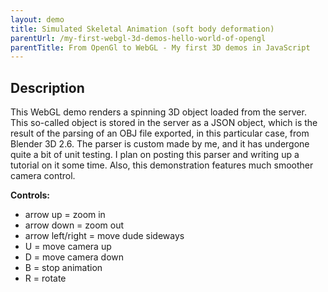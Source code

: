 ```yaml
---
layout: demo
title: Simulated Skeletal Animation (soft body deformation)
parentUrl: /my-first-webgl-3d-demos-hello-world-of-opengl
parentTitle: From OpenGl to WebGL - My first 3D demos in JavaScript
---
```


## Description

This WebGL demo renders a spinning 3D object loaded from the server. This so-called object is stored in the server as a JSON object, which is the result of the parsing of an OBJ file exported, in this particular case, from Blender 3D 2.6. The parser is custom made by me, and it has undergone quite a bit of unit testing. I plan on posting this parser and writing up a tutorial on it some time. Also, this demonstration features much smoother camera control.

<canvas id="canvas_window" style="width: 100%;"></canvas>
<div id="console"><span id="c_total"></span>
<p><b>Controls:</b></p>
<ul>
    <li>arrow up = zoom in</li>
    <li>arrow down = zoom out</li>
    <li>arrow left/right = move dude sideways</li>
    <li>U = move camera up</li>
    <li>D = move camera down</li>
    <li>B = stop animation</li>
    <li>R = rotate</li>
</ul>

<script src="/js/webgl-utils.js"></script>
<script src="/js/glmatrix-0.9.5-min.js"></script>
<script id="shader-vs" type="x-shader/x-vertex"></script>
<script id="shader-fs" type="x-shader/x-fragment"></script>
<script>
var gl;
var shaderProg;
var vbo = [ {cube: {x:0, y:0.0, z:-1.0}}];
var pMatrix = mat4.create();
var mvMatrix = mat4.create();
var mvMatrixStack = [];
var cameraMatrix = mat4.create();
var camera_pos = [0, 8.78, 67];
var camera_rot = [0, 0, 0];
var keyPressed = {};
var texture;

var animMatrix = [mat4.create(), mat4.create(), mat4.create()];
var CUR_FRAME = 0;
var animateOn = false;
var bone = [0, 0.75, 0];
var bone_weight = 0.50;

var cubeVerts;
var animCubeVerts = [];
var cubeNormals;
var cubeTextures;
var cubeIndices;

/**************************************************
* Load shader content from the server
**************************************************/
function loadShaderContent(pFilename, pScriptId, cb)
{
    $.ajax({
        url: '/demo-deps/' + pFilename,
        success: function(data){
            document.querySelector('#' + pScriptId).innerText = data;
            cb();
        },
    });
}

/**************************************************
* Load a mesh from the server
**************************************************/
function loadMeshFromJSON(pFilename, pObj, cb)
{
    $.ajax({
        url: '/demo-deps/' + pFilename,
        success: function(obj){
            pObj.Verts = obj.Verts;
            pObj.Norms = obj.Normals;
            pObj.Texts = obj.Textures;
            pObj.Faces = obj.Faces;
            cb();
        },
    });
}

/**************************************************
* Attempt to initialize a WebGL context
**************************************************/
function initGL(pCanvas)
{
    try
    {
        gl = pCanvas.getContext('experimental-webgl');
        gl.viewportWidth = pCanvas.width;
        gl.viewportHeight = pCanvas.height;
    }
    catch(e){}

    if(!gl)
        throw new Error('Could not initialize WebGL: ' + e);
}


/**************************************************
* Create, compile, and return a shader object
**************************************************/
function getShader(pGl, pShaderId, pFilename)
{
    var shaderScript = document.querySelector('#' + pShaderId);
    var shaderContent;

    shaderContent = shaderScript.text;

    var shader;

    if(shaderScript.type == 'x-shader/x-vertex')
        shader = pGl.createShader(pGl.VERTEX_SHADER);
    else if(shaderScript.type == 'x-shader/x-fragment')
        shader = pGl.createShader(pGl.FRAGMENT_SHADER);

    // Ignore attempts to create geometry shaders for now
    else
        return null;

    pGl.shaderSource(shader, shaderContent);
    pGl.compileShader(shader);

    // Check that compilation was awesome, throw error if not so
    if(!pGl.getShaderParameter(shader, pGl.COMPILE_STATUS))
        throw new Error(pGl.getShaderInfoLog(shader));

    return shader;
}


/**************************************************
* Create a shader program
**************************************************/
function initShaders(pParam)
{
    var gl = pParam.gl;

    var vertexShader = getShader(gl, pParam.vert.scriptId, pParam.vert.filename);
    var fragmentShader = getShader(gl, pParam.frag.scriptId, pParam.frag.filename);

    shaderProg = gl.createProgram();
    gl.attachShader(shaderProg, vertexShader);
    gl.attachShader(shaderProg, fragmentShader);
    gl.linkProgram(shaderProg);
    
    if(!gl.getProgramParameter(shaderProg, gl.LINK_STATUS))
        throw new Error('Error: Could not initialize shaders');

    gl.useProgram(shaderProg);

    // Link attribute locations
    shaderProg.vertexPositionAttribute = gl.getAttribLocation(shaderProg, 'aVertexPosition');
    gl.enableVertexAttribArray(shaderProg.vertexPositionAttribute);
    
    shaderProg.vertexNormalAttribute = gl.getAttribLocation(shaderProg, 'aVertexNormal');
    gl.enableVertexAttribArray(shaderProg.vertexNormalAttribute);
    
    shaderProg.vertexTextureAttribute = gl.getAttribLocation(shaderProg, 'aTextureCoord');
    gl.enableVertexAttribArray(shaderProg.vertexTextureAttribute);

    // Link uniform locations
    shaderProg.pMatrixUniform = gl.getUniformLocation(shaderProg, 'uPMatrix');
    shaderProg.mvMatrixUniform = gl.getUniformLocation(shaderProg, 'uMVMatrix');
    shaderProg.cameraUniform = gl.getUniformLocation(shaderProg, 'uCameraMatrix');
    shaderProg.samplerUniform = gl.getUniformLocation(shaderProg, 'uSampler');
    shaderProg.animUniform = gl.getUniformLocation(shaderProg, 'uAnimMatrix');
}


/**************************************************
* Create a Vertex Buffer Object
**************************************************/
function initVbo(pGl, pVbo, pVerts, pNormals, pTextures, pIndices)
{
    var gl = pGl;

    pVbo.gl_verts = gl.createBuffer();
    gl.bindBuffer(gl.ARRAY_BUFFER, pVbo.gl_verts);
    gl.bufferData(gl.ARRAY_BUFFER, 
                    new Float32Array(pVerts),
                    gl.STATIC_DRAW);
                    
    pVbo.gl_normals = gl.createBuffer();
    gl.bindBuffer(gl.ARRAY_BUFFER, pVbo.gl_normals);
    gl.bufferData(gl.ARRAY_BUFFER, 
                    new Float32Array(pNormals),
                    gl.STATIC_DRAW);

    pVbo.gl_textures = gl.createBuffer();
    gl.bindBuffer(gl.ARRAY_BUFFER, pVbo.gl_textures);
    gl.bufferData(gl.ARRAY_BUFFER, 
                    new Float32Array(pTextures),
                    gl.STATIC_DRAW);
                    
    pVbo.gl_indices = gl.createBuffer();
    gl.bindBuffer(gl.ELEMENT_ARRAY_BUFFER, pVbo.gl_indices);
    gl.bufferData(gl.ELEMENT_ARRAY_BUFFER, new Uint16Array(pIndices), gl.STATIC_DRAW);
}


function handleLoadedTexture(pGl, pTexture)
{
    var gl = pGl;
    
    gl.bindTexture(gl.TEXTURE_2D, pTexture);
    gl.pixelStorei(gl.UNPACK_FLIP_Y_WEBGL, true);
    gl.texImage2D(gl.TEXTURE_2D, 0, gl.RGBA, gl.RGBA, gl.UNSIGNED_BYTE, pTexture.img);
    gl.texParameteri(gl.TEXTURE_2D, gl.TEXTURE_MAG_FILTER, gl.NEAREST);
    gl.texParameteri(gl.TEXTURE_2D, gl.TEXTURE_MIN_FILTER, gl.NEAREST);
    gl.bindTexture(gl.TEXTURE_2D, null);
}

function initTexture(pGl, pFile)
{
    var gl = pGl;
    texture = gl.createTexture();
    texture.img = new Image();
    
    texture.img.onload = function()
    {
        handleLoadedTexture(gl, texture);
    };
    
    texture.img.src = pFile;
}


/**************************************************
* Send uniforms to shader program
**************************************************/
function setMatrixUniforms()
{
    gl.uniformMatrix4fv(shaderProg.pMatrixUniform, false, pMatrix);
    gl.uniformMatrix4fv(shaderProg.mvMatrixUniform, false, mvMatrix);
    gl.uniformMatrix4fv(shaderProg.cameraUniform, false, cameraMatrix);
    gl.uniformMatrix4fv(shaderProg.animUniform, false, animMatrix[CUR_FRAME]);
}


var PI_DIV_180 = Math.PI / 180;
function degToRad(pDeg)
{
    return pDeg * PI_DIV_180;
}

var xRot = 15;
var yRot = 0;
var MOVE_BY = 0.5;
var animDir = true;
/**************************************************
* Draw the scene
**************************************************/
function drawScene()
{
    gl.clear(gl.COLOR_BUFFER_BIT | gl.DEPTH_BUFFER_BIT);

    mat4.perspective(30, gl.viewportWidth / gl.viewportHeight, 0.1, 1000.0, pMatrix);

    mat4.identity(cameraMatrix);
    mat4.translate(cameraMatrix, [camera_pos[0], camera_pos[1], camera_pos[2]]);
    
    //
    // Animation stuff
    //
    if(animateOn)
    {
        for(var i = 0; i < cubeVerts.length; i += 3)
        {
            if( animCubeVerts[i + 1] > bone[1] - bone_weight && 
                animCubeVerts[i + 1] < bone[1] + bone_weight
            )
            {
                if(animDir)
                    animCubeVerts[i] += 0.008;
                else
                    animCubeVerts[i] -= 0.008;

                if(animCubeVerts[i] > cubeVerts[i] + 0.25 ||
                    animCubeVerts[i] < cubeVerts[i] - 0.25
                )
                    animDir = !animDir;
            }
        }
    }

    //
    // Draw Object 1
    //
    mat4.identity(mvMatrix);
    mat4.translate(mvMatrix, [0.0, -13.0, -75.0]);
    mat4.rotate(mvMatrix, degToRad(xRot), [1, 0, 0]);
    mat4.rotate(mvMatrix, degToRad(yRot), [0, 1, 0]);
    mat4.scale(mvMatrix, [5.0, 5.0, 5.0]);
    

    gl.bindBuffer(gl.ARRAY_BUFFER, vbo[0].cube.gl_verts);
    gl.vertexAttribPointer(shaderProg.vertexPositionAttribute, 
                            vbo[0].cube.verts.itemSize,
                            gl.FLOAT,
                            false,
                            0, 0);
    gl.bufferData(gl.ARRAY_BUFFER, 
                    new Float32Array(animCubeVerts),
                    gl.STATIC_DRAW);
                            
    
    gl.activeTexture(gl.TEXTURE0);
    gl.bindTexture(gl.TEXTURE_2D, texture);
    gl.uniform1i(shaderProg.samplerUniform, 0);


    gl.bindBuffer(gl.ELEMENT_ARRAY_BUFFER, vbo[0].cube.gl_indices);
    setMatrixUniforms();
    gl.drawElements(gl.TRIANGLES, vbo[0].cube.indices.totalIndices, gl.UNSIGNED_SHORT, 0);


    //
    // Handle key events
    //
    if(keyPressed[40]) /* Arrow down */
        camera_pos[2] -= MOVE_BY;
    if(keyPressed[38]) /* Arrow up */
            camera_pos[2] += MOVE_BY;
    if(keyPressed[85]) /* U (up) */
            camera_pos[1] -= MOVE_BY;
    if(keyPressed[68]) /* D (down) */
            camera_pos[1] += MOVE_BY;
        
    if(keyPressed[37]) /* Arrow left */
            camera_pos[0] -= MOVE_BY;
    if(keyPressed[39]) /* Arrow right*/
            camera_pos[0] += MOVE_BY;
        
    if(keyPressed[82]) /* R (rotate) */
            yRot += 2 % 360;
        
    if(keyPressed[65]) /* A (animate) */
            animateOn = true;
        
    if(keyPressed[66]) /* B (Stop animation) */
    {
            animateOn = false;
            for(var y = 0; y < cubeVerts.length; y++)
                animCubeVerts[y] = cubeVerts[y];
    }

    requestAnimFrame(drawScene);
}


function webGLInit()
{
    //
    // Set canvas
    //
    var canvas = document.querySelector('#canvas_window');
    var w = $('body').width();
    canvas.width = w * 0.75;
    canvas.height = canvas.width / 2.75;
    canvas.style.display = 'block';

    initGL(canvas);

    //
    // Create shader program
    //
    initShaders({
        gl: gl,
        vert: {
            scriptId: 'shader-vs',
            // Use a '@@' to represent a '/' because it'll be part of the URI
            filename: 'shaders@@camera-texture-vertex-shader.glsl'
        },
        frag: {
            scriptId: 'shader-fs',
            filename: 'shaders@@camera-texture-fragment-shader.glsl'
        }
    });

    cubeVerts = VBO.Verts;
    cubeNormals = VBO.Norms;
    cubeTextures = VBO.Texts;
    cubeIndices = VBO.Faces;
    
    for(var i = 0; i < cubeVerts.length; i++)
        animCubeVerts[i] = cubeVerts[i];
    
    vbo[0].cube.verts = {};
    vbo[0].cube.normals = {};
    vbo[0].cube.texture = {};
    vbo[0].cube.indices = {};
    
    vbo[0].cube.verts.itemSize = 3 /* (x, y, z) */;
    vbo[0].cube.verts.totalVerts = cubeVerts.length / vbo[0].cube.verts.itemSize;
    
    vbo[0].cube.normals.itemSize = 3 /* (x, y, z) */;
    vbo[0].cube.normals.totalNormals = cubeNormals.length / vbo[0].cube.normals.itemSize;
    
    vbo[0].cube.texture.itemSize = 2 /* (r, b, g, a) */;
    vbo[0].cube.texture.totalTextures = cubeTextures.length / vbo[0].cube.texture.itemSize;
    
    vbo[0].cube.indices.itemSize = 1; /* one row of each buffer */
    vbo[0].cube.indices.totalIndices = cubeIndices.length;

    vbo[0].cube.gl_verts = null;
    vbo[0].cube.gl_normals = null;
    vbo[0].cube.gl_textures = null;
    vbo[0].cube.gl_indices = null;

    initVbo(gl, vbo[0].cube, cubeVerts, cubeNormals, cubeTextures, cubeIndices);
    initTexture(gl, '/images/textures/obama.png');
    
    //
    // Setup scene attributes
    //
    gl.clearColor(0.53, 0.13, 0.13, 1.0);
    gl.enable(gl.DEPTH_TEST);
    
    

    //
    // Register event listeners
    //
    document.body.addEventListener('keydown', 
        function(key)
        {
            keyPressed[key.which] = true;
        }
    );
        
    document.body.addEventListener('keyup', 
        function(key)
        {
            keyPressed[key.which] = false;
        }
    );

    gl.viewport(0, 0, gl.viewportWidth, gl.viewportHeight);
    
    gl.bindBuffer(gl.ARRAY_BUFFER, vbo[0].cube.gl_normals);
    gl.vertexAttribPointer(shaderProg.vertexNormalAttribute, 
                            vbo[0].cube.normals.itemSize,
                            gl.FLOAT,
                            false,
                            0, 0);
                            
    gl.bindBuffer(gl.ARRAY_BUFFER, vbo[0].cube.gl_textures);
    gl.vertexAttribPointer(shaderProg.vertexTextureAttribute, 
                            vbo[0].cube.texture.itemSize,
                            gl.FLOAT,
                            false,
                            0, 0);
    
    //
    // draw scene
    //
    drawScene();
}

// Load shader content from shader async
var progsLoaded = 0;
var vbosLoaded = 0;
function checkProgs() {
   if (progsLoaded === 2 && vbosLoaded === 1) {
       webGLInit();
   }
}
loadShaderContent('camera-texture-vertex-shader.glsl', 'shader-vs', function(){ progsLoaded++; checkProgs(); });
loadShaderContent('camera-texture-fragment-shader.glsl', 'shader-fs', function(){ progsLoaded++; checkProgs(); });

//
// Create VBO
//
var VBO = {};
loadMeshFromJSON('paper-dude.json', VBO, function(){ vbosLoaded++; checkProgs(); });
</script>
